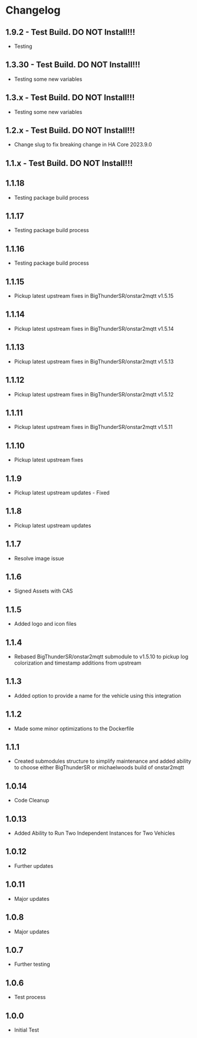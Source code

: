 # Changelog

## 1.9.2 - Test Build. DO NOT Install!!!

- Testing

## 1.3.30 - Test Build. DO NOT Install!!!

- Testing some new variables

## 1.3.x - Test Build. DO NOT Install!!!

- Testing some new variables

## 1.2.x - Test Build. DO NOT Install!!!

- Change slug to fix breaking change in HA Core 2023.9.0

## 1.1.x - Test Build. DO NOT Install!!!

## 1.1.18

- Testing package build process

## 1.1.17

- Testing package build process

## 1.1.16

- Testing package build process

## 1.1.15

- Pickup latest upstream fixes in BigThunderSR/onstar2mqtt v1.5.15

## 1.1.14

- Pickup latest upstream fixes in BigThunderSR/onstar2mqtt v1.5.14

## 1.1.13

- Pickup latest upstream fixes in BigThunderSR/onstar2mqtt v1.5.13

## 1.1.12

- Pickup latest upstream fixes in BigThunderSR/onstar2mqtt v1.5.12

## 1.1.11

- Pickup latest upstream fixes in BigThunderSR/onstar2mqtt v1.5.11

## 1.1.10

- Pickup latest upstream fixes

## 1.1.9

- Pickup latest upstream updates - Fixed

## 1.1.8

- Pickup latest upstream updates

## 1.1.7

- Resolve image issue

## 1.1.6

- Signed Assets with CAS

## 1.1.5

- Added logo and icon files

## 1.1.4

- Rebased BigThunderSR/onstar2mqtt submodule to v1.5.10 to pickup log colorization and timestamp additions from upstream

## 1.1.3

- Added option to provide a name for the vehicle using this integration

## 1.1.2

- Made some minor optimizations to the Dockerfile

## 1.1.1

- Created submodules structure to simplify maintenance and added ability to choose either BigThunderSR or michaelwoods build of onstar2mqtt

## 1.0.14

- Code Cleanup

## 1.0.13

- Added Ability to Run Two Independent Instances for Two Vehicles

## 1.0.12

- Further updates

## 1.0.11

- Major updates

## 1.0.8

- Major updates

## 1.0.7

- Further testing

## 1.0.6

- Test process

## 1.0.0

- Initial Test
